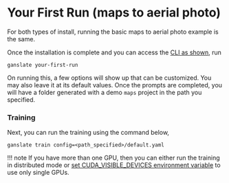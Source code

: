 # Your First Run (maps to aerial photo)

For both types of install, running the basic maps to aerial photo example is the same.

Once the installation is complete and you can access the [CLI as shown](using_cli.md), run
```console
ganslate your-first-run
```
On running this, a few options will show up that can be customized. You may also leave it at its default values. Once the prompts
are completed, you will have a folder generated with a demo `maps` project in the path you specified. 

### Training
Next, you can run the training using the command below,

```console
ganslate train config=<path_specified>/default.yaml
```

!!! note
    If you have more than one GPU, then you can either run the training in distributed mode or [set CUDA_VISIBLE_DEVICES environment variable](https://developer.nvidia.com/blog/cuda-pro-tip-control-gpu-visibility-cuda_visible_devices/) to use only single GPUs.